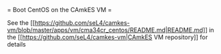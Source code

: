 = Boot CentOS on the CAmkES VM =

See the [[https://github.com/seL4/camkes-vm/blob/master/apps/vm/cma34cr_centos/README.md|README.md]] in the [[https://github.com/seL4/camkes-vm|CAmkES VM repository]] for details

